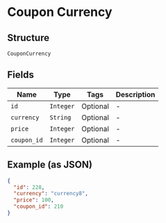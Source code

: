 
# Coupon Currency

## Structure

`CouponCurrency`

## Fields

| Name | Type | Tags | Description |
|  --- | --- | --- | --- |
| `id` | `Integer` | Optional | - |
| `currency` | `String` | Optional | - |
| `price` | `Integer` | Optional | - |
| `coupon_id` | `Integer` | Optional | - |

## Example (as JSON)

```json
{
  "id": 228,
  "currency": "currency8",
  "price": 100,
  "coupon_id": 210
}
```

